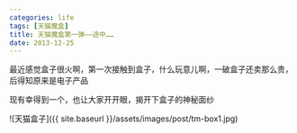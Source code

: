 ```yaml
---
categories: life
tags: [天猫魔盒]
title: 天猫魔盒第一弹——途中……
date: 2013-12-25
---
```


最近感觉盒子很火啊，第一次接触到盒子，什么玩意儿啊，一破盒子还卖那么贵，后得知原来是电子产品

现有幸得到一个，也让大家开开眼，揭开下盒子的神秘面纱

![天猫盒子]({{ site.baseurl }}/assets/images/post/tm-box1.jpg)
